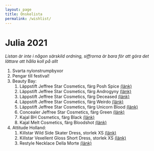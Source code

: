 ```yaml
---
layout: page
title: Önskelista
permalink: /wishlist/
---
```


# Julia 2021
*Listan är inte i någon särskild ordning, siffrorna är bara för att göra det lättare att hålla koll på allt*

1. Svarta nylonstrumpbyxor
2. Pengar till festival!
3. Beauty Bay:
    1. Läppstift Jeffree Star Cosmetics, färg Posh Spice [(länk)](https://www.beautybay.com/p/jeffree-star-cosmetics/velour-liquid-lipstick/posh-spice/)
    2. Läppstift Jeffree Star Cosmetics, färg Androgyny [(länk)](https://www.beautybay.com/p/jeffree-star-cosmetics/velour-liquid-lipstick/androgyny/)
    2. Läppstift Jeffree Star Cosmetics, färg Deceased [(länk)](https://www.beautybay.com/p/jeffree-star-cosmetics/velour-liquid-lipstick/deceased/)
    3. Läppstift Jeffree Star Cosmetics, färg Weirdo [(länk)](https://www.beautybay.com/p/jeffree-star-cosmetics/velour-liquid-lipstick/weirdo/)
    4. Läppstift Jeffree Star Cosmetics, färg Unicorn Blood [(länk)](https://www.beautybay.com/p/jeffree-star-cosmetics/velour-liquid-lipstick/unicorn-blood/)
    5. Concealer Jeffree Star Cosmetics, färg Green [(länk)](https://www.beautybay.com/p/jeffree-star-cosmetics/magic-star-concealer/green/)
    6. Kajal BH Cosmetics, färg Black [(länk)](https://www.beautybay.com/p/bh-cosmetics/power-pencil-waterproof/black/)
    7. Kajal Melt Cosmetics, färg Bloodshot [(länk)](https://www.beautybay.com/p/melt-cosmetics/eye-pencil/bloodshot/)
4. Attitude Holland:
    1. Killstar Wild Side Skater Dress, storlek XS [(länk)](https://www.attitude-europe.com/women/clothing/dresses/short-dresses/wild-side-skater-jurk-zwart-killstar/)
    2. Killstar Vexellent Gloss Short Dress, storlek XS [(länk)](https://www.attitude-europe.com/women/clothing/dresses/short-dresses/vexellent-gloss-harness-korte-jurk-zwar/)
    3. Restyle Necklace Della Morte [(länk)](https://www.attitude-europe.com/women/body-jewellery/jewellery/chain/restyle-necklace-della-morte-silver-coloured-black/)
